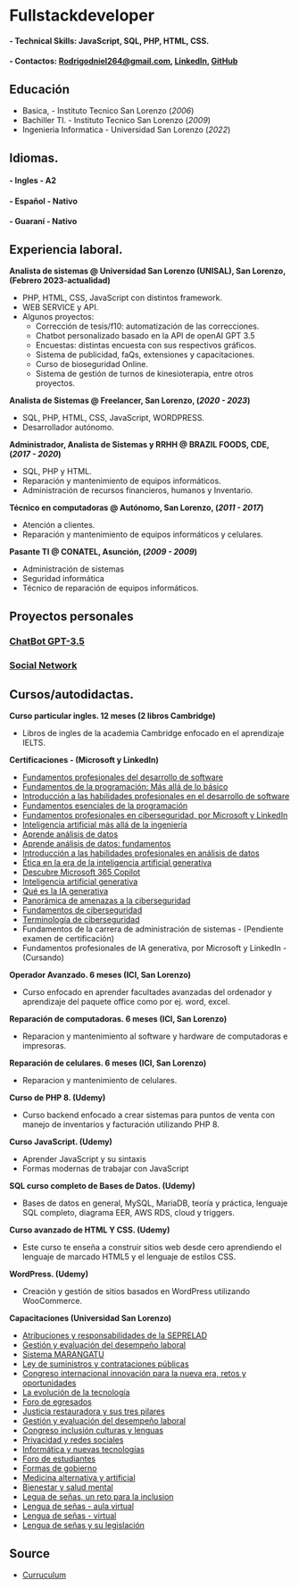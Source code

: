 # Fullstackdeveloper
#### - Technical Skills: JavaScript, SQL, PHP, HTML, CSS.
#### - Contactos: [Rodrigodniel264@gmail.com](mailto:Rodrigodniel264@gmail.com), [LinkedIn](https://www.linkedin.com/in/rodrigo-mereles-1b4b1a220/), [GitHub](https://github.com/Rokudou264/)

## Educación
- Basica, - Instituto Tecnico San Lorenzo (_2006_)				       		
- Bachiller TI. - Instituto Tecnico San Lorenzo (_2009_)       		
- Ingenieria Informatica - Universidad San Lorenzo (_2022_)

## Idiomas.
#### - Ingles - A2
#### - Español - Nativo
#### - Guaraní - Nativo

## Experiencia laboral.

**Analista de sistemas @ Universidad San Lorenzo (UNISAL), San Lorenzo, (Febrero 2023-actualidad)**
- PHP, HTML, CSS, JavaScript con distintos framework.
- WEB SERVICE y API.
- Algunos proyectos:
  - Corrección de tesis/f10: automatización de las correcciones.
  - Chatbot personalizado basado en la API de openAI GPT 3.5
  - Encuestas: distintas encuesta con sus respectivos gráficos.
  - Sistema de publicidad, faQs, extensiones y capacitaciones.
  - Curso de bioseguridad Online.
  - Sistema de gestión de turnos de kinesioterapia, entre otros proyectos.
    
**Analista de Sistemas @ Freelancer, San Lorenzo, (_2020 - 2023_)**
- SQL, PHP, HTML, CSS, JavaScript, WORDPRESS.
- Desarrollador autónomo.
  
**Administrador, Analista de Sistemas y RRHH @ BRAZIL FOODS, CDE, (_2017 - 2020_)**
- SQL, PHP y HTML.
- Reparación y mantenimiento de equipos informáticos.
- Administración de recursos financieros, humanos y Inventario.
  
**Técnico en computadoras @ Autónomo, San Lorenzo, (_2011 - 2017_)**
- Atención a clientes.
- Reparación y mantenimiento de equipos informáticos y celulares.
  
**Pasante TI @ CONATEL, Asunción, (_2009 - 2009_)**
- Administración de sistemas
- Seguridad informática
- Técnico de reparación de equipos informáticos.

## Proyectos personales
### [ChatBot GPT-3.5](https://github.com/Rokudou264/GPT-3.5)
### [Social Network](https://github.com/Rokudou264/vivo_redsocial)

## Cursos/autodidactas.

**Curso particular ingles. 12 meses (2 libros Cambridge)**
- Libros de ingles de la academia Cambridge enfocado en el aprendizaje IELTS.
  
**Certificaciones - (Microsoft y LinkedIn)**
- [Fundamentos profesionales del desarrollo de software](https://www.linkedin.com/learning/certificates/45fab69ed13d385e780e71acb2ad058f92c762ac8d26d75e93add6a559f1688b)
- [Fundamentos de la programación: Más allá de lo básico](https://www.linkedin.com/learning/certificates/23fc590ef7010f352ff87d8fb504f42e75e884e482a716968a1a5b6958346682)
- [Introducción a las habilidades profesionales en el desarrollo de software](https://www.linkedin.com/learning/certificates/e93377d33f60ae02d0657206e013ea840bbc4be4389783bb737bfff70adae39d)
- [Fundamentos esenciales de la programación](https://www.linkedin.com/learning/certificates/c2c8c50f92693b686766e7f64bcb9a0731bc296a760625bd1237f78d07007ae4)
- [Fundamentos profesionales en ciberseguridad, por Microsoft y LinkedIn](https://www.linkedin.com/learning/certificates/ec50b238d541317f43600c03165a2668dd8deb8032ab1e76c30bfb02cc35fc25)
- [Inteligencia artificial más allá de la ingeniería](https://www.linkedin.com/learning/certificates/85980c3560e9bbdb29e2de92ad7e2bc413fc5b0a2539e1f02f43082193007202)
- [Aprende análisis de datos](https://www.linkedin.com/learning/certificates/fc0a8272b9ff0d3d502a2f649d179bfbff28a4c662b62b288997caa4e6ac30eb)
- [Aprende análisis de datos: fundamentos](https://www.linkedin.com/learning/certificates/63b48b55d98e73633cb2f11fa41a8c16360e3d220c63ae60e057e78d1f60f793)
- [Introducción a las habilidades profesionales en análisis de datos](https://www.linkedin.com/learning/certificates/ab097e1b345fb7b68c017b787131de200c1da35e1b5e8924aac8358138e68a09)
- [Ética en la era de la inteligencia artificial generativa](https://www.linkedin.com/learning/certificates/bc9cef97493cbb4d1dfe07c658ba01b39120d349e48f66c20504ff33fab5ec8f)
- [Descubre Microsoft 365 Copilot](https://www.linkedin.com/learning/certificates/94a0989bf90c10dacbc4bee0c108103e65e4a2f002e451ff29ccfcd3fae42ed4)
- [Inteligencia artificial generativa](https://www.linkedin.com/learning/certificates/11a4450e4dcd373e749055394340e15cd9871fe66f820276a3f3684d5fe8ea21)
- [Qué es la IA generativa](https://www.linkedin.com/learning/certificates/f157358d0201f52ea6a854a6bf34bba2a9f10ad2186459404c8b08a9356e0c2f)
- [Panorámica de amenazas a la ciberseguridad](https://www.linkedin.com/learning/certificates/9a61871326dbcbdca30b903efe7bb5c2d2323618417b97a15cff72e501c21396)
- [Fundamentos de ciberseguridad](https://www.linkedin.com/learning/certificates/ab52ff8923bf00686976492af341a9f8ff1b0bf329f084b5fb0fa118301e652e)
- [Terminología de ciberseguridad](https://www.linkedin.com/learning/certificates/750bc29684f3d86b6ece519f5cb3d709f8da44f0a98766f25472223dc84e480d)
- Fundamentos de la carrera de administración de sistemas - (Pendiente examen de certificación)
- Fundamentos profesionales de IA generativa, por Microsoft y LinkedIn - (Cursando)

**Operador Avanzado. 6 meses (ICI, San Lorenzo)**
- Curso enfocado en aprender facultades avanzadas del ordenador y aprendizaje del paquete office como por ej. word, excel.
  
**Reparación de computadoras. 6 meses (ICI, San Lorenzo)**
- Reparacion y mantenimiento al software y hardware de computadoras e impresoras.

**Reparación de celulares. 6 meses (ICI, San Lorenzo)**
- Reparacion y mantenimiento de celulares.

**Curso de PHP 8. (Udemy)**
- Curso backend enfocado a crear sistemas para puntos de venta con manejo de inventarios y facturación utilizando PHP 8.

**Curso JavaScript. (Udemy)**
- Aprender JavaScript y su sintaxis
- Formas modernas de trabajar con JavaScript

**SQL curso completo de Bases de Datos. (Udemy)**
- Bases de datos en general, MySQL, MariaDB, teoría y práctica, lenguaje SQL completo, diagrama EER, AWS RDS, cloud y triggers.

**Curso avanzado de HTML Y CSS. (Udemy)**
- Este curso te enseña a construir sitios web desde cero aprendiendo el lenguaje de marcado HTML5 y el lenguaje de estilos CSS.

**WordPress. (Udemy)**
- Creación y gestión de sitios basados en WordPress utilizando WooCommerce.

**Capacitaciones (Universidad San Lorenzo)**
- [Atribuciones y responsabilidades de la SEPRELAD](https://drive.google.com/file/d/1gO5myGzPUxHLNxF4vJtkOfYNRHbEf5Rs/view?usp=sharing)
- [Gestión y evaluación del desempeño laboral](https://drive.google.com/file/d/14EkNMv721uX4ICmcnhQirMeEV3K-klP_/view?usp=sharing)
- [Sistema MARANGATU](https://drive.google.com/file/d/1olt5LcULZ-CNaSBk4wyLuHNbbcQMrarL/view?usp=sharing)
- [Ley de suministros y contrataciones públicas](https://drive.google.com/file/d/1YwiBMc6iPhqqteFXoA3bDuKP7xiD3EJU/view?usp=sharing)
- [Congreso internacional innovación para la nueva era, retos y oportunidades](https://drive.google.com/file/d/1uCc4bTKKBYixASU0AC5eYm-eGS10iSFI/view?usp=sharing)
- [La evolución de la tecnología](https://drive.google.com/file/d/1bEDsYX4Ov6spvSpdSr-okobbtyN7j0um/view?usp=sharing)
- [Foro de egresados](https://drive.google.com/file/d/1rjJtJFh9vgfyhSeH1AKh922Hyo1gkLDB/view?usp=sharing)
- [Justicia restauradora y sus tres pilares](https://drive.google.com/file/d/1Cwjf2SyhS8ypsA2DOKP8jDHhY8Y1YgRu/view?usp=sharing)
- [Gestión y evaluación del desempeño laboral](https://drive.google.com/file/d/1EUd2daByagIYiGlH46yC08QXz_03au8s/view?usp=sharing)
- [Congreso inclusión culturas y lenguas](https://drive.google.com/file/d/1nHy6DZSJakGhhzTfiKGMcWJGCMWoELnN/view?usp=sharing)
- [Privacidad y redes sociales](https://drive.google.com/file/d/15Qtm701aOEWDFTkUsPADuIMj6I-qwg0m/view?usp=sharing)
- [Informática y nuevas tecnologías](https://drive.google.com/file/d/1c7kOgXaIV_U3BpxhMA215eACDDFbjqGn/view?usp=sharing)
- [Foro de estudiantes](https://drive.google.com/file/d/1pvy5iJdyKVn92zIbqH36c0QFi3cbH-96/view?usp=sharing)
- [Formas de gobierno](https://drive.google.com/file/d/1pA90CZzPPpFLEqGmsn5sCfVyumyeylLi/view?usp=sharing)
- [Medicina alternativa y artificial](https://drive.google.com/file/d/1EDYd2lgBX4_4SZUXlPMmcVBK0eV86_AO/view?usp=sharing)
- [Bienestar y salud mental](https://drive.google.com/file/d/1P9evYHyNE6sfcTQGPIbdJNO5Pcibp81n/view?usp=sharing)
- [Legua de señas, un reto para la inclusion](https://drive.google.com/file/d/1BdxkVgsxEd-rLEQBKKm1DwZbX9DeA-GA/view?usp=sharing)
- [Lengua de señas - aula virtual](https://drive.google.com/file/d/1uUdgCrYhQZrdeK2_H4J8j0rbTo_N1EAM/view?usp=sharing)
- [Lengua de señas - virtual](https://drive.google.com/file/d/1xGDpGiwzARHwQFdRaYSc12PG1D78WEao/view?usp=sharing)
- [Lengua de señas y su legislación](https://drive.google.com/file/d/1e5_3f_KL6zsLFyAmlIVM18SK4J9tSbyt/view?usp=sharing)

## Source
- [Curruculum](https://rokudou264.github.io/curriculum/)
